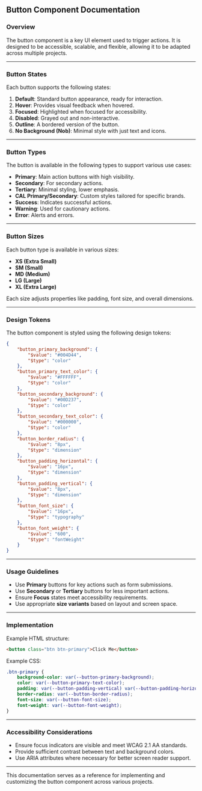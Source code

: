 ## Button Component Documentation

### Overview
The button component is a key UI element used to trigger actions. It is designed to be accessible, scalable, and flexible, allowing it to be adapted across multiple projects.

---

### Button States

Each button supports the following states:

1. **Default**: Standard button appearance, ready for interaction.
2. **Hover**: Provides visual feedback when hovered.
3. **Focused**: Highlighted when focused for accessibility.
4. **Disabled**: Grayed out and non-interactive.
5. **Outline**: A bordered version of the button.
6. **No Background (Nob)**: Minimal style with just text and icons.

---

### Button Types

The button is available in the following types to support various use cases:

- **Primary**: Main action buttons with high visibility.
- **Secondary**: For secondary actions.
- **Tertiary**: Minimal styling, lower emphasis.
- **CAL Primary/Secondary**: Custom styles tailored for specific brands.
- **Success**: Indicates successful actions.
- **Warning**: Used for cautionary actions.
- **Error**: Alerts and errors.

---

### Button Sizes

Each button type is available in various sizes:

- **XS (Extra Small)**
- **SM (Small)**
- **MD (Medium)**
- **LG (Large)**
- **XL (Extra Large)**

Each size adjusts properties like padding, font size, and overall dimensions.

---

### Design Tokens

The button component is styled using the following design tokens:

```json
{
    "button_primary_background": {
        "$value": "#004D44",
        "$type": "color"
    },
    "button_primary_text_color": {
        "$value": "#FFFFFF",
        "$type": "color"
    },
    "button_secondary_background": {
        "$value": "#00D237",
        "$type": "color"
    },
    "button_secondary_text_color": {
        "$value": "#000000",
        "$type": "color"
    },
    "button_border_radius": {
        "$value": "8px",
        "$type": "dimension"
    },
    "button_padding_horizontal": {
        "$value": "16px",
        "$type": "dimension"
    },
    "button_padding_vertical": {
        "$value": "8px",
        "$type": "dimension"
    },
    "button_font_size": {
        "$value": "16px",
        "$type": "typography"
    },
    "button_font_weight": {
        "$value": "600",
        "$type": "fontWeight"
    }
}
```

---

### Usage Guidelines

- Use **Primary** buttons for key actions such as form submissions.
- Use **Secondary** or **Tertiary** buttons for less important actions.
- Ensure **Focus** states meet accessibility requirements.
- Use appropriate **size variants** based on layout and screen space.

---

### Implementation

Example HTML structure:

```html
<button class="btn btn-primary">Click Me</button>
```

Example CSS:

```css
.btn-primary {
    background-color: var(--button-primary-background);
    color: var(--button-primary-text-color);
    padding: var(--button-padding-vertical) var(--button-padding-horizontal);
    border-radius: var(--button-border-radius);
    font-size: var(--button-font-size);
    font-weight: var(--button-font-weight);
}
```

---

### Accessibility Considerations

- Ensure focus indicators are visible and meet WCAG 2.1 AA standards.
- Provide sufficient contrast between text and background colors.
- Use ARIA attributes where necessary for better screen reader support.

---

This documentation serves as a reference for implementing and customizing the button component across various projects.

